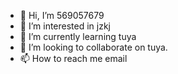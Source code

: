 - 👋 Hi, I’m 569057679
- 👀 I’m interested in jzkj
- 🌱 I’m currently learning tuya
- 💞️ I’m looking to collaborate on tuya.
- 📫 How to reach me email

<!---
569057679/569057679 is a ✨ special ✨ repository because its `README.md` (this file) appears on your GitHub profile.
You can click the Preview link to take a look at your changes.
--->
